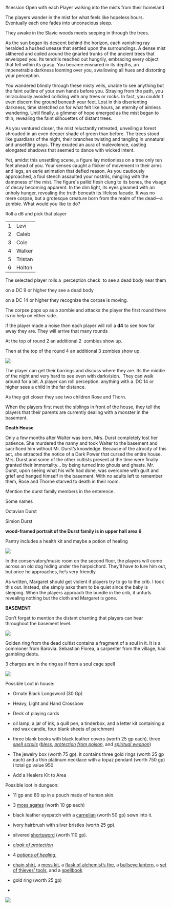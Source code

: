 #session
Open with each Player walking into the mists from their homeland

  

  

The players wander in the mist for what feels like hopeless hours. Eventually each one fades into unconscious sleep.

  

They awake in the Slavic woods meets seeping in through the trees.

  

As the sun began its descent behind the horizon, each vanishing ray heralded a hushed unease that settled upon the surroundings. A dense mist slithered and coiled around the gnarled trunks of the ancient trees that enveloped you. Its tendrils reached out hungrily, embracing every object that fell within its grasp. You became ensnared in its depths, an impenetrable darkness looming over you, swallowing all hues and distorting your perception.

  

You wandered blindly through these misty veils, unable to see anything but the faint outline of your own hands before you. Straying from the path, you miraculously avoided colliding with any trees or rocks. In fact, you couldn't even discern the ground beneath your feet. Lost in this disorienting darkness, time stretched on for what felt like hours, an eternity of aimless wandering. Until finally, a glimmer of hope emerged as the mist began to thin, revealing the faint silhouettes of distant trees.

  

As you ventured closer, the mist reluctantly retreated, unveiling a forest shrouded in an even deeper shade of green than before. The trees stood like guardians of the night, their branches twisting and tangling in unnatural and unsettling ways. They exuded an aura of malevolence, casting elongated shadows that seemed to dance with wicked intent.

  

Yet, amidst this unsettling scene, a figure lay motionless on a tree only ten feet ahead of you. Your senses caught a flicker of movement in their arms and legs, an eerie animation that defied reason. As you cautiously approached, a foul stench assaulted your nostrils, mingling with the dampness of the mist. The figure's pallid flesh clung to its bones, the visage of decay becoming apparent. In the dim light, its eyes gleamed with an unholy hunger, revealing the truth beneath its lifeless facade. It was no mere corpse, but a grotesque creature born from the realm of the dead—a zombie. What would you like to do?

  

Roll a d6 and pick that player

|   |   |
|---|---|
|1|Levi|
|2|Caleb|
|3|Cole|
|4|Walker|
|5|Tristan|
|6|Holton|

The selected player rolls a  perception check  to see a dead body near them

on a DC 9 or higher they see a dead body

on a DC 14 or higher they recognize the corpse is moving.

  

The corpse pops up as a zombie and attacks the player the first round there is no help on either side.

  

if the player made a noise then each player will roll a **d4** to see how far away they are. They will arrive that many rounds

  

At the top of round 2 an additional 2  zombies show up.

  

Then at the top of the round 4 an additional 3 zombies show up.

  

  

![](en-cache://tokenKey%3D%22AuthToken%3AUser%3A236395751%22+5d5f98ec-a279-2775-c9bf-52f0d471640d+c63fe3e733612d7f766985c9f7918807+https://www.evernote.com/shard/s574/res/95df84e6-e279-0abc-9f73-0a336af45609)

  

  

The player can get their barrings and discuss where they are. Its the middle of the night and very hard to see even with darkvision.  They can walk around for a bit. A player can roll perception. anything with a  DC 14 or higher sees a child in the far distance.

  

As they get closer they see two children Rose and Thorn.

  

  

When the players first meet the siblings in front of the house, they tell the players that their parents are currently dealing with a monster in the basement.

  

  

  

  

  

**Death House**

Only a few months after Walter was born, Mrs. Durst completely lost her patience. She murdered the nanny and took Walter to the basement and sacrificed him without Mr. Durst’s knowledge. Because of the atrocity of this act, she attracted the notice of a Dark Power that cursed the entire house. Mrs. Durst and some of the other cultists present at the time were finally granted their immortality... by being turned into ghouls and ghasts. Mr. Durst, upon seeing what his wife had done, was overcome with guilt and grief and hanged himself in the basement. With no adults left to remember them, Rose and Thorne starved to death in their room.

  

Mention the durst family members in the enterence.

Some names

Octavian Durst

Simion Durst

  

  

  

  

  

**wood-framed portrait of the Durst family is in upper hall area 6**

  

  

  

Pantry includes a health kit and maybe a potion of healing

  

  

![](en-cache://tokenKey%3D%22AuthToken%3AUser%3A236395751%22+5d5f98ec-a279-2775-c9bf-52f0d471640d+dcfc1e4cfbd51b320ed6e62d6f63cc87+https://www.evernote.com/shard/s574/res/470af31a-728d-becb-d14e-dcb1ab1b2c2c)

  

In the conservatory/music room on the second floor, the players will come across an old dog hiding under the harpsichord. They’ll have to lure him out, but once he approaches, he’s very friendly

  

As written, Margaret should get violent if players try to go to the crib. I took this out. Instead, she simply asks them to be quiet since the baby is sleeping. When the players approach the bundle in the crib, it unfurls revealing nothing but the cloth and Margaret is gone.

  

  

  

**BASEMENT**

Don’t forget to mention the distant chanting that players can hear throughout the basement level.

  

  

  

  

![](en-cache://tokenKey%3D%22AuthToken%3AUser%3A236395751%22+5d5f98ec-a279-2775-c9bf-52f0d471640d+b4da48499365a8c7e8626e02472f19ae+https://www.evernote.com/shard/s574/res/0cfb7ed0-33c8-0897-a0a7-e4ab3f716596)

  

Golden ring from the dead cultist contains a fragment of a soul in it. It is a commoner from Barovia. Sebastian Florea, a carpenter from the village, had gambling debts.

3 charges are in the ring as if from a soul cage spell

  

  

  

![](en-cache://tokenKey%3D%22AuthToken%3AUser%3A236395751%22+5d5f98ec-a279-2775-c9bf-52f0d471640d+2e14cfbc75c827b51a74df3002a6a7a4+https://www.evernote.com/shard/s574/res/c9b00376-202f-887b-5b86-9aa6ae0dc3c1)

Possible Loot in house:

- Ornate Black Longsword (30 Gp)
    
- Heavy, Light and Hand Crossbow
    
- Deck of playing cards
    
- oil lamp, a jar of ink, a quill pen, a tinderbox, and a letter kit containing a red wax candle, four blank sheets of parchment
    
- three blank books with black leather covers (worth 25 gp each), three _[spell scrolls](https://www.dndbeyond.com/magic-items/5418-spell-scroll)_ (_[bless](https://www.dndbeyond.com/spells/bless)_, _[protection from poison](https://www.dndbeyond.com/spells/protection-from-poison)_, and _[spiritual weapon](https://www.dndbeyond.com/spells/spiritual-weapon)_)
    
- The jewelry box (worth 75 gp). It contains three gold rings (worth 25 gp each) and a thin platinum necklace with a topaz pendant (worth 750 gp) i total gp value 950
    
- Add a Healers Kit to Area
    

Possible loot in dungeon:

- 11 gp and 60 sp in a pouch made of human skin.
    
- 3 [moss agates](https://www.dndbeyond.com/equipment/moss-agate) (worth 10 gp each)
    
- black leather eyepatch with a [carnelian](https://www.dndbeyond.com/equipment/carnelian) (worth 50 gp) sewn into it.
    
- ivory hairbrush with silver bristles (worth 25 gp).
    
- silvered [shortsword](https://www.dndbeyond.com/equipment/shortsword) (worth 110 gp).
    
- _[cloak of protection](https://www.dndbeyond.com/magic-items/4607-cloak-of-protection)_
    
- 4 _[potions of healing](https://www.dndbeyond.com/equipment/potion-of-healing)_,
    
- [chain shirt](https://www.dndbeyond.com/equipment/chain-shirt), a [mess kit](https://www.dndbeyond.com/equipment/mess-kit), a [flask of alchemist’s fire](https://www.dndbeyond.com/equipment/alchemists-fire-flask), a [bullseye lantern](https://www.dndbeyond.com/equipment/lantern-bullseye), a [set of thieves’ tools](https://www.dndbeyond.com/equipment/thieves-tools), and a [spellbook](https://www.dndbeyond.com/equipment/spellbook)
    
- gold ring (worth 25 gp)
    
-   
    

![](en-cache://tokenKey%3D%22AuthToken%3AUser%3A236395751%22+5d5f98ec-a279-2775-c9bf-52f0d471640d+e39a5eb564b037941cc841cb3303d934+https://www.evernote.com/shard/s574/res/689b065a-88ea-48fd-5fde-6cc710ceae5b)